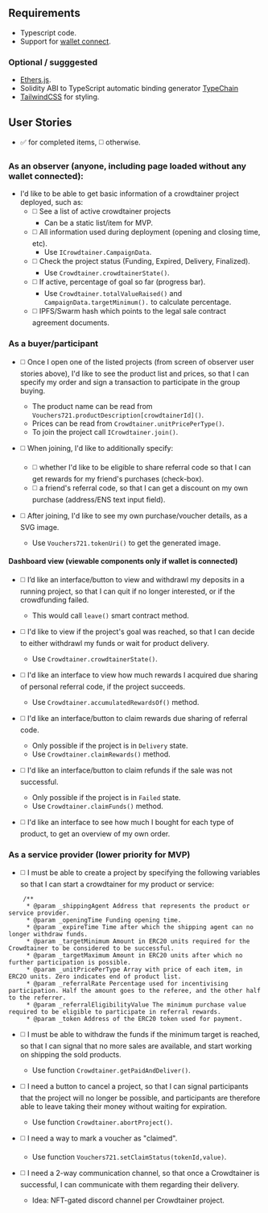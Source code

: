 
## Requirements

- Typescript code.
- Support for [wallet connect](https://docs.walletconnect.com/quick-start/dapps/react-native).

### Optional / sugggested
- [Ethers.js](https://ethers.org).
- Solidity ABI to TypeScript automatic binding generator [TypeChain](https://github.com/dethcrypto/TypeChain)
- [TailwindCSS](https://tailwindcss.com) for styling.

## User Stories

- ✅ for completed items, ◻️ otherwise.

### As an observer (anyone, including page loaded without any wallet connected):

- I'd like to be able to get basic information of a crowdtainer project deployed, such as:
    - ◻️ See a list of active crowdtainer projects
        - Can be a static list/item for MVP.
    - ◻️ All information used during deployment (opening and closing time, etc).
        - Use `ICrowdtainer.CampaignData`.
    - ◻️ Check the project status (Funding, Expired, Delivery, Finalized).
        - Use `Crowdtainer.crowdtainerState()`.
    - ◻️ If active, percentage of goal so far (progress bar).
        - Use `Crowdtainer.totalValueRaised()` and `CampaignData.targetMinimum().` to calculate percentage.
    - ◻️ IPFS/Swarm hash which points to the legal sale contract agreement documents.

### As a buyer/participant

- ◻️ Once I open one of the listed projects (from screen of observer user stories above), I'd like to see the product list and prices, so that I can specify my order and sign a transaction to participate in the group buying.
    - The product name can be read from `Vouchers721.productDescription[crowdtainerId]()`.
    - Prices can be read from `Crowdtainer.unitPricePerType()`.
    - To join the project call `ICrowdtainer.join()`.

- ◻️ When joining, I'd like to additionally specify:
    - ◻️ whether I'd like to be eligible to share referral code so that I can get rewards for my friend's purchases (check-box).
    - ◻️ a friend's referral code, so that I can get a discount on my own purchase (address/ENS text input field).

- ◻️ After joining, I'd like to see my own purchase/voucher details, as a SVG image.
    - Use `Vouchers721.tokenUri()` to get the generated image.

#### Dashboard view (viewable components only if wallet is connected)

- ◻️ I’d like an interface/button to view and withdrawl my deposits in a running project, so that I can quit if no longer interested, or if the crowdfunding failed.
    - This would call `leave()` smart contract method.

- ◻️ I'd like to view if the project's goal was reached, so that I can decide to either withdrawl my funds or wait for product delivery.
    - Use `Crowdtainer.crowdtainerState()`.

- ◻️ I'd like an interface to view how much rewards I acquired due sharing of personal referral code, if the project succeeds.
    - Use `Crowdtainer.accumulatedRewardsOf()` method.

- ◻️ I'd like an interface/button to claim rewards due sharing of referral code.
    - Only possible if the project is in `Delivery` state.
    - Use `Crowdtainer.claimRewards()` method.

- ◻️ I'd like an interface/button to claim refunds if the sale was not successful.
    - Only possible if the project is in `Failed` state.
    - Use `Crowdtainer.claimFunds()` method.

- ◻️ I'd like an interface to see how much I bought for each type of product, to get an overview of my own order.

### As a service provider (lower priority for MVP)

- ◻️ I must be able to create a project by specifying the following variables so that I can start a crowdtainer for my product or service:

```
    /**
     * @param _shippingAgent Address that represents the product or service provider.
     * @param _openingTime Funding opening time.
     * @param _expireTime Time after which the shipping agent can no longer withdraw funds.
     * @param _targetMinimum Amount in ERC20 units required for the Crowdtainer to be considered to be successful.
     * @param _targetMaximum Amount in ERC20 units after which no further participation is possible.
     * @param _unitPricePerType Array with price of each item, in ERC2O units. Zero indicates end of product list.
     * @param _referralRate Percentage used for incentivising participation. Half the amount goes to the referee, and the other half to the referrer.
     * @param _referralEligibilityValue The minimum purchase value required to be eligible to participate in referral rewards.
     * @param _token Address of the ERC20 token used for payment.
```

- ◻️ I must be able to withdraw the funds if the minimum target is reached, so that I can signal that no more sales are available, and start working on shipping the sold products.
    - Use function `Crowdtainer.getPaidAndDeliver()`.

- ◻️ I need a button to cancel a project, so that I can signal participants that the project will no longer be possible, and participants are therefore able to leave taking their money without waiting for expiration.
    - Use function `Crowdtainer.abortProject()`.

- ◻️ I need a way to mark a voucher as "claimed".
    - Use function `Vouchers721.setClaimStatus(tokenId,value)`.

- ◻️ I need a 2-way communication channel, so that once a Crowdtainer is successful, I can communicate with them regarding their delivery.
    - Idea: NFT-gated discord channel per Crowdtainer project.
